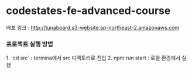 # codestates-fe-advanced-course

배포 링크 : http://tunaboard.s3-website.ap-northeast-2.amazonaws.com

<h3>프로젝트 실행 방법  </h3>
1. `cd src` : termina에서 src 디렉토리로 진입
2. npm run start : 로컬 환경에서 실행 


